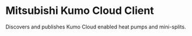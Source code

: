 # Mitsubishi Kumo Cloud Client

Discovers and publishes Kumo Cloud enabled heat pumps and mini-splits.
